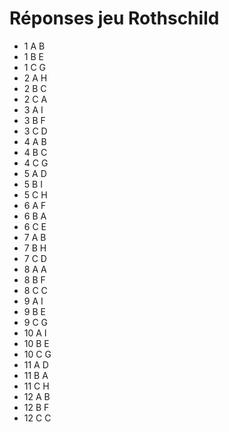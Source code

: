 # Réponses jeu Rothschild

* 1	A	B
* 1	B	E
* 1	C	G
* 2	A	H
* 2	B	C
* 2	C	A
* 3	A	I
* 3	B	F
* 3	C	D
* 4	A	B
* 4	B	C
* 4	C	G
* 5	A	D
* 5	B	I
* 5	C	H
* 6	A	F
* 6	B	A
* 6	C	E
* 7	A	B
* 7	B	H
* 7	C	D
* 8	A	A
* 8	B	F
* 8	C	C
* 9	A	I
* 9	B	E
* 9	C	G
* 10	A	I
* 10	B	E
* 10	C	G
* 11	A	D
* 11	B	A
* 11	C	H
* 12	A	B
* 12	B	F
* 12	C	C
